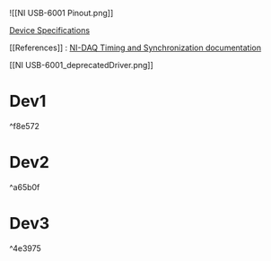 ![[NI USB-6001 Pinout.png]]

[Device Specifications](https://www.ni.com/docs/en-US/bundle/usb-6001-specs/resource/374369a.pdf)

[[References]] : [NI-DAQ Timing and Synchronization documentation](https://www.ni.com/en/support/documentation/supplemental/06/timing-and-synchronization-features-of-ni-daqmx.html)

[[NI USB-6001_deprecatedDriver.png]]

# Dev1

^f8e572

# Dev2

^a65b0f
# Dev3

^4e3975
